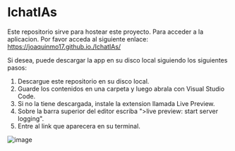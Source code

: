 # IchatIAs
Este repositorio sirve para hostear este proyecto. Para acceder a la aplicacion. Por favor acceda al siguiente enlace: https://joaquinmo17.github.io./IchatIAs/

Si desea, puede descargar la app en su disco local siguiendo los siguientes pasos:

1. Descargue este repositorio en su disco local.
2. Guarde los contenidos en una carpeta y luego abrala con Visual Studio Code.
3. Si no la tiene descargada, instale la extension llamada Live Preview.
4. Sobre la barra superior del editor escriba ">live preview: start server logging".
5. Entre al link que aparecera en su terminal.


![image](https://github.com/user-attachments/assets/87d84636-8a1e-41d1-a7db-61fa3057ca50)
